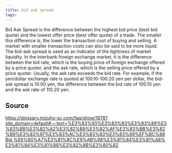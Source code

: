 ```yaml
---
title: bid ask spread
tags: 
---
```


Bid Ask Spread is the difference between the highest bid price (best bid quote) and the lowest offer price (best offer quote) of a trade. The smaller this difference is, the lower the transaction cost of buying and selling. A market with smaller transaction costs can also be said to be more liquid. The bid-ask spread is used as an indicator of the tightness of market liquidity. In the interbank foreign exchange market, it is the difference between the bid rate, which is the buying price of foreign exchange offered by a price quoter, and the ask rate, which is the selling price offered by a price quoter. Usually, the ask rate exceeds the bid rate. For example, if the yen/dollar exchange rate is quoted at 100.10-100.20 yen per dollar, the bid-ask spread is 10.00 yen, the difference between the bid rate of 100.10 yen and the ask rate of 110.20 yen.

## Source
https://glossary.mizuho-sc.com/faq/show/1878?site_domain=default#:~:text=%E3%83%93%E3%83%83%E3%83%89%E3%83%BB%E3%82%A2%E3%82%B9%E3%82%AF%E3%83%BB%E3%82%B9%E3%83%97%E3%83%AC%E3%83%83%E3%83%89%EF%BC%88Bid,%E6%80%A7%E3%81%8C%E9%AB%98%E3%81%84%E3%81%A8%E3%81%84%E3%81%88%E3%82%8B%E3%80%82